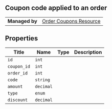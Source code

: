 ## Coupon code applied to an order

|||
|---|---|
| **Managed by** | [Order Coupons Resource](/api/stores/v2/orders/coupons)


</div>

</div>

## Properties

| Title | Name | Type | Description |
| --- | --- | --- | --- |
| `id` | `int` |
| `coupon_id` | `int` |
| `order_id` | `int` |
| `code` | `string` |
| `amount` | `decimal` |
| `type` | `enum` |
| `discount` | `decimal` |
